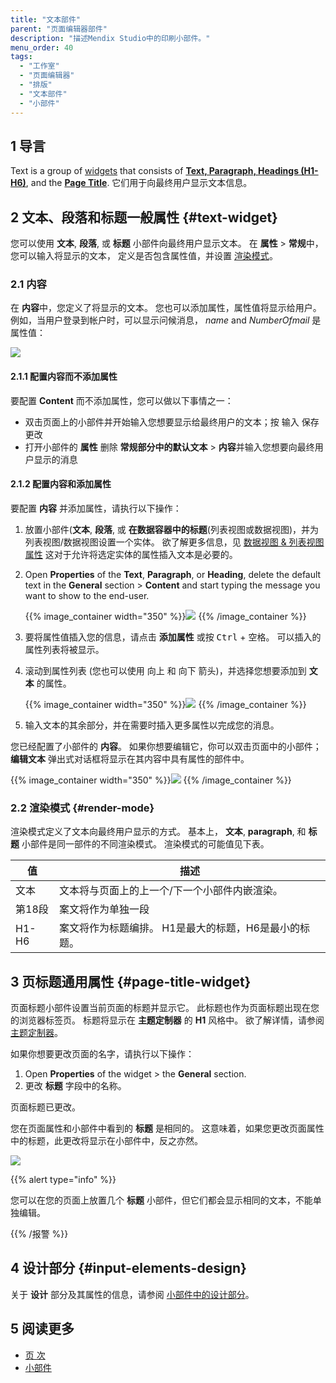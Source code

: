 ```yaml
---
title: "文本部件"
parent: "页面编辑器部件"
description: "描述Mendix Studio中的印刷小部件。"
menu_order: 40
tags:
  - "工作室"
  - "页面编辑器"
  - "排版"
  - "文本部件"
  - "小部件"
---
```


## 1 导言

Text is a group of [widgets](page-editor-widgets) that consists of **[Text, Paragraph, Headings (H1-H6)](#text-widget)**, and the [**Page Title**](#page-title-widget). 它们用于向最终用户显示文本信息。

## 2 文本、段落和标题一般属性 {#text-widget}

您可以使用 **文本**, **段落**, 或 **标题** 小部件向最终用户显示文本。 在 **属性** > **常规**中，您可以输入将显示的文本， 定义是否包含属性值，并设置 [渲染模式](#render-mode)。

### 2.1 内容

在 **内容**中，您定义了将显示的文本。 您也可以添加属性，属性值将显示给用户。 例如，当用户登录到帐户时，可以显示问候消息， *name* and *NumberOfmail* 是属性值：

![](attachments/page-editor-widgets-text/content-example.png)

#### 2.1.1 配置内容而不添加属性

要配置 **Content** 而不添加属性，您可以做以下事情之一：

* 双击页面上的小部件并开始输入您想要显示给最终用户的文本；按 <kbd>输入</kbd> 保存更改
* 打开小部件的 **属性** 删除 **常规部分中的默认文本** > **内容**并输入您想要向最终用户显示的消息

#### 2.1.2 配置内容和添加属性

要配置 **内容** 并添加属性，请执行以下操作：

1. 放置小部件(**文本**, **段落**, 或 **在数据容器中的标题**(列表视图或数据视图)，并为列表视图/数据视图设置一个实体。 欲了解更多信息，见 [数据视图 & 列表视图属性](page-editor-data-view-list-view) 这对于允许将选定实体的属性插入文本是必要的。

2.  Open **Properties** of the **Text**, **Paragraph**, or **Heading**, delete the default text in the **General** section > **Content** and start typing the message you want to show to the end-user.

    {{% image_container width="350" %}}![](attachments/page-editor-widgets-text/content.png)
    {{% /image_container %}}

3. 要将属性值插入您的信息，请点击 **添加属性** 或按 <kbd>Ctrl</kbd> + <kbd>空格</kbd>。  可以插入的属性列表将被显示。

4.  滚动到属性列表 (您也可以使用 <kbd>向上</kbd> 和 <kbd>向下</kbd> 箭头)，并选择您想要添加到 **文本** 的属性。

    {{% image_container width="350" %}}![](attachments/page-editor-widgets-text/list-of-attributes.png)
    {{% /image_container %}}

5. 输入文本的其余部分，并在需要时插入更多属性以完成您的消息。

您已经配置了小部件的 **内容**。 如果你想要编辑它，你可以双击页面中的小部件； **编辑文本** 弹出式对话框将显示在其内容中具有属性的部件中。

{{% image_container width="350" %}}![](attachments/page-editor-widgets-text/edit-text.png)
{{% /image_container %}}

### 2.2 渲染模式 {#render-mode}

渲染模式定义了文本向最终用户显示的方式。 基本上， **文本**, **paragraph**, 和 **标题** 小部件是同一部件的不同渲染模式。 渲染模式的可能值见下表。

| 值     | 描述                            |
| ----- | ----------------------------- |
| 文本    | 文本将与页面上的上一个/下一个小部件内嵌渲染。       |
| 第18段  | 案文将作为单独一段                     |
| H1-H6 | 案文将作为标题编排。 H1是最大的标题，H6是最小的标题。 |

## 3 页标题通用属性 {#page-title-widget}

页面标题小部件设置当前页面的标题并显示它。 此标题也作为页面标题出现在您的浏览器标签页。  标题将显示在 **主题定制器** 的 **H1** 风格中。 欲了解详情，请参阅 [主题定制器](theme-customizer)。

如果你想要更改页面的名字，请执行以下操作：

1. Open **Properties** of the widget > the **General** section.
2. 更改 **标题** 字段中的名称。

页面标题已更改。

您在页面属性和小部件中看到的 **标题** 是相同的。 这意味着，如果您更改页面属性中的标题，此更改将显示在小部件中，反之亦然。

![](attachments/page-editor-widgets-text/page-title-interrelation.png)



{{% alert type="info" %}}

您可以在您的页面上放置几个 **标题** 小部件，但它们都会显示相同的文本，不能单独编辑。

{{% /报警 %}}

## 4 设计部分 {#input-elements-design}

关于 **设计** 部分及其属性的信息，请参阅 [小部件中的设计部分](page-editor-widgets-design-section)。

## 5 阅读更多

* [页 次](page-editor)
* [小部件](页面编辑器部件)

